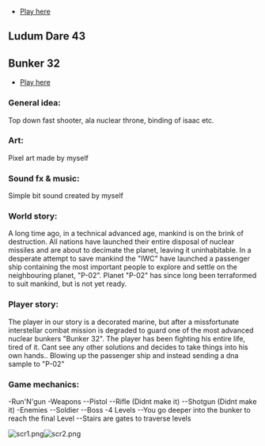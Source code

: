 * [Play here](https://aerosolswe.github.io/Bunker-32/)

## Ludum Dare 43

## Bunker 32

* [Play here](https://aerosolswe.github.io/Bunker-32/)

### General idea:
Top down fast shooter, ala nuclear throne, binding of isaac etc.

### Art:
Pixel art made by myself

### Sound fx & music:
Simple bit sound created by myself

### World story:
A long time ago, in a technical advanced age, mankind is on the brink of destruction.
All nations have launched their entire disposal of nuclear missiles and are about to decimate the planet, leaving it uninhabitable.
In a desperate attempt to save mankind the "IWC" have launched a passenger ship containing the most important people to explore and settle on the neighbouring planet, "P-02".
Planet "P-02" has since long been terraformed to suit mankind, but is not yet ready.

### Player story:
The player in our story is a decorated marine, but after a missfortunate interstellar combat mission is degraded to guard one of the most advanced nuclear bunkers "Bunker 32".
The player has been fighting his entire life, tired of it. Cant see any other solutions and decides to take things into his own hands.. Blowing up the passenger ship and instead sending a dna sample to "P-02"

### Game mechanics:
-Run'N'gun
-Weapons
--Pistol
--Rifle (Didnt make it)
--Shotgun (Didnt make it)
-Enemies
--Soldier
--Boss
-4 Levels
--You go deeper into the bunker to reach the final Level
--Stairs are gates to traverse levels

![scr1.png](///raw/47c/e1/z/1d7cc.png)![scr2.png](///raw/47c/e1/z/1d7cd.png)
